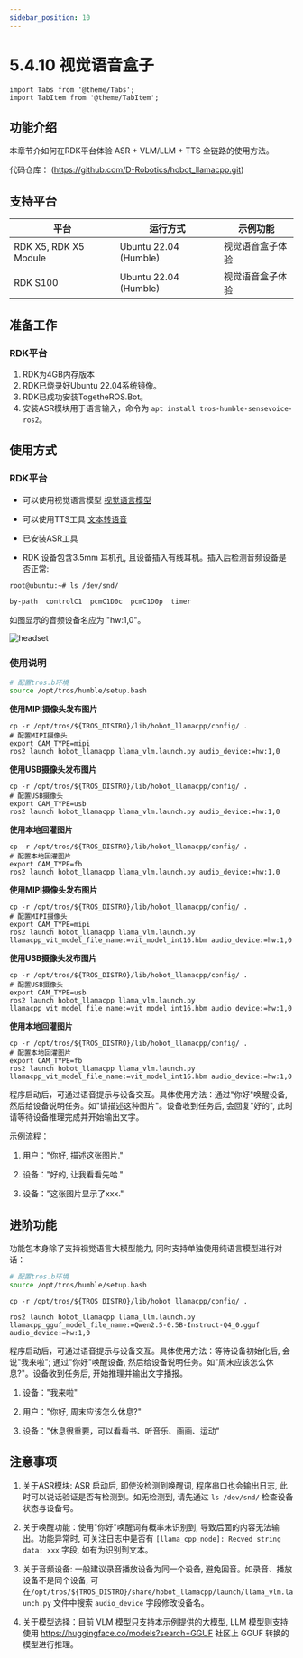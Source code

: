 ```yaml
---
sidebar_position: 10
---
```


# 5.4.10 视觉语音盒子

```mdx-code-block
import Tabs from '@theme/Tabs';
import TabItem from '@theme/TabItem';
```

## 功能介绍

本章节介如何在RDK平台体验 ASR + VLM/LLM + TTS 全链路的使用方法。

代码仓库： (https://github.com/D-Robotics/hobot_llamacpp.git)

## 支持平台

| 平台                            | 运行方式     | 示例功能           |
| ------------------------------- | ------------ | ------------------ |
| RDK X5, RDK X5 Module | Ubuntu 22.04 (Humble) | 视觉语音盒子体验 |
| RDK S100 | Ubuntu 22.04 (Humble) | 视觉语音盒子体验 |

## 准备工作

### RDK平台

1. RDK为4GB内存版本
2. RDK已烧录好Ubuntu 22.04系统镜像。
3. RDK已成功安装TogetheROS.Bot。
4. 安装ASR模块用于语言输入，命令为 `apt install tros-humble-sensevoice-ros2`。

## 使用方式

### RDK平台

- 可以使用视觉语言模型 [视觉语言模型](/docs/05_Robot_development/02_quick_demo/hobot_llamacpp.md)

- 可以使用TTS工具 [文本转语音](/docs/05_Robot_development/02_quick_demo/hobot_tts.md)

- 已安装ASR工具

- RDK 设备包含3.5mm 耳机孔, 且设备插入有线耳机。插入后检测音频设备是否正常:

```bash
root@ubuntu:~# ls /dev/snd/

by-path  controlC1  pcmC1D0c  pcmC1D0p  timer
```

如图显示的音频设备名应为 "hw:1,0"。

![headset](https://rdk-doc.oss-cn-beijing.aliyuncs.com/doc/img/05_Robot_development/04_apps/image/vlm_boxs/headset.jpg)

### 使用说明

```bash
# 配置tros.b环境
source /opt/tros/humble/setup.bash
```

<Tabs groupId="tros-distro">
<TabItem value="x5" label="RDK X5">

**使用MIPI摄像头发布图片**

```shell
cp -r /opt/tros/${TROS_DISTRO}/lib/hobot_llamacpp/config/ .
# 配置MIPI摄像头
export CAM_TYPE=mipi
ros2 launch hobot_llamacpp llama_vlm.launch.py audio_device:=hw:1,0
```

**使用USB摄像头发布图片**

```shell
cp -r /opt/tros/${TROS_DISTRO}/lib/hobot_llamacpp/config/ .
# 配置USB摄像头
export CAM_TYPE=usb
ros2 launch hobot_llamacpp llama_vlm.launch.py audio_device:=hw:1,0
```

**使用本地回灌图片**

```shell
cp -r /opt/tros/${TROS_DISTRO}/lib/hobot_llamacpp/config/ .
# 配置本地回灌图片
export CAM_TYPE=fb
ros2 launch hobot_llamacpp llama_vlm.launch.py audio_device:=hw:1,0
```

</TabItem>

<TabItem value="s100" label="RDK S100">

**使用MIPI摄像头发布图片**

```shell
cp -r /opt/tros/${TROS_DISTRO}/lib/hobot_llamacpp/config/ .
# 配置MIPI摄像头
export CAM_TYPE=mipi
ros2 launch hobot_llamacpp llama_vlm.launch.py llamacpp_vit_model_file_name:=vit_model_int16.hbm audio_device:=hw:1,0
```

**使用USB摄像头发布图片**

```shell
cp -r /opt/tros/${TROS_DISTRO}/lib/hobot_llamacpp/config/ .
# 配置USB摄像头
export CAM_TYPE=usb
ros2 launch hobot_llamacpp llama_vlm.launch.py llamacpp_vit_model_file_name:=vit_model_int16.hbm audio_device:=hw:1,0
```

**使用本地回灌图片**

```shell
cp -r /opt/tros/${TROS_DISTRO}/lib/hobot_llamacpp/config/ .
# 配置本地回灌图片
export CAM_TYPE=fb
ros2 launch hobot_llamacpp llama_vlm.launch.py llamacpp_vit_model_file_name:=vit_model_int16.hbm audio_device:=hw:1,0
```

</TabItem>

</Tabs>

程序启动后，可通过语音提示与设备交互。具体使用方法：通过"你好"唤醒设备, 然后给设备说明任务。如"请描述这种图片"。设备收到任务后, 会回复"好的", 此时请等待设备推理完成并开始输出文字。

示例流程：

1. 用户："你好, 描述这张图片."

2. 设备："好的, 让我看看先哈."

3. 设备："这张图片显示了xxx."

## 进阶功能

功能包本身除了支持视觉语言大模型能力, 同时支持单独使用纯语言模型进行对话：

```bash
# 配置tros.b环境
source /opt/tros/humble/setup.bash
```

```shell
cp -r /opt/tros/${TROS_DISTRO}/lib/hobot_llamacpp/config/ .

ros2 launch hobot_llamacpp llama_llm.launch.py llamacpp_gguf_model_file_name:=Qwen2.5-0.5B-Instruct-Q4_0.gguf audio_device:=hw:1,0 
```

程序启动后，可通过语音提示与设备交互。具体使用方法：等待设备初始化后, 会说"我来啦"; 通过"你好"唤醒设备, 然后给设备说明任务。如"周末应该怎么休息?"。设备收到任务后, 开始推理并输出文字播报。

1. 设备："我来啦"

2. 用户："你好, 周末应该怎么休息?"

3. 设备："休息很重要，可以看看书、听音乐、画画、运动"

## 注意事项

1. 关于ASR模块: ASR 启动后, 即使没检测到唤醒词, 程序串口也会输出日志, 此时可以说话验证是否有检测到。如无检测到, 请先通过 `ls /dev/snd/` 检查设备状态与设备号。

2. 关于唤醒功能：使用"你好"唤醒词有概率未识别到, 导致后面的内容无法输出。功能异常时, 可关注日志中是否有 `[llama_cpp_node]: Recved string data: xxx` 字段, 如有为识别到文本。

3. 关于音频设备: 一般建议录音播放设备为同一个设备, 避免回音。如录音、播放设备不是同个设备, 可在`/opt/tros/${TROS_DISTRO}/share/hobot_llamacpp/launch/llama_vlm.launch.py` 文件中搜索 `audio_device` 字段修改设备名。

4. 关于模型选择：目前 VLM 模型只支持本示例提供的大模型, LLM 模型则支持使用 https://huggingface.co/models?search=GGUF 社区上 GGUF 转换的模型进行推理。